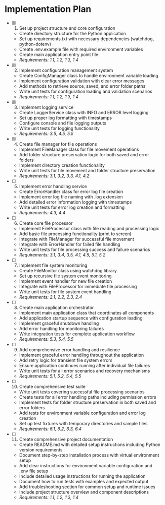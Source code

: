# Implementation Plan

- [x] 1. Set up project structure and core configuration
  - Create directory structure for the Python application
  - Set up requirements.txt with necessary dependencies (watchdog, python-dotenv)
  - Create .env.example file with required environment variables
  - Create main application entry point file
  - _Requirements: 1.1, 1.2, 1.3, 1.4_

- [x] 2. Implement configuration management system
  - Create ConfigManager class to handle environment variable loading
  - Implement configuration validation with clear error messages
  - Add methods to retrieve source, saved, and error folder paths
  - Write unit tests for configuration loading and validation scenarios
  - _Requirements: 1.1, 1.2, 1.3, 1.4_

- [x] 3. Implement logging service
  - Create LoggerService class with INFO and ERROR level logging
  - Set up proper log formatting with timestamps
  - Configure console and file logging outputs
  - Write unit tests for logging functionality
  - _Requirements: 3.5, 4.5, 5.5_

- [x] 4. Create file manager for file operations
  - Implement FileManager class for file movement operations
  - Add folder structure preservation logic for both saved and error folders
  - Implement directory creation functionality
  - Write unit tests for file movement and folder structure preservation
  - _Requirements: 3.1, 3.2, 3.3, 4.1, 4.2_

- [ ] 5. Implement error handling service
  - Create ErrorHandler class for error log file creation
  - Implement error log file naming with .log extension
  - Add detailed error information logging with timestamps
  - Write unit tests for error log creation and formatting
  - _Requirements: 4.3, 4.4_

- [ ] 6. Create core file processor
  - Implement FileProcessor class with file reading and processing logic
  - Add basic file processing functionality (print to screen)
  - Integrate with FileManager for successful file movement
  - Integrate with ErrorHandler for failed file handling
  - Write unit tests for file processing success and failure scenarios
  - _Requirements: 3.1, 3.4, 3.5, 4.1, 4.5, 5.1, 5.2_

- [ ] 7. Implement file system monitoring
  - Create FileMonitor class using watchdog library
  - Set up recursive file system event monitoring
  - Implement event handler for new file creation
  - Integrate with FileProcessor for immediate file processing
  - Write unit tests for file system event handling
  - _Requirements: 2.1, 2.2, 2.3, 2.4_

- [ ] 8. Create main application orchestrator
  - Implement main application class that coordinates all components
  - Add application startup sequence with configuration loading
  - Implement graceful shutdown handling
  - Add error handling for monitoring failures
  - Write integration tests for complete application workflow
  - _Requirements: 5.3, 5.4, 5.5_

- [ ] 9. Add comprehensive error handling and resilience
  - Implement graceful error handling throughout the application
  - Add retry logic for transient file system errors
  - Ensure application continues running after individual file failures
  - Write unit tests for all error scenarios and recovery mechanisms
  - _Requirements: 5.1, 5.2, 5.4, 5.5_

- [ ] 10. Create comprehensive test suite
  - Write unit tests covering successful file processing scenarios
  - Create tests for all error handling paths including permission errors
  - Implement tests for folder structure preservation in both saved and error folders
  - Add tests for environment variable configuration and error log creation
  - Set up test fixtures with temporary directories and sample files
  - _Requirements: 6.1, 6.2, 6.3, 6.4_

- [ ] 11. Create comprehensive project documentation
  - Create README.md with detailed setup instructions including Python version requirements
  - Document step-by-step installation process with virtual environment setup
  - Add clear instructions for environment variable configuration and .env file setup
  - Include detailed usage instructions for running the application
  - Document how to run tests with examples and expected output
  - Add troubleshooting section for common setup and runtime issues
  - Include project structure overview and component descriptions
  - _Requirements: 1.1, 1.2, 1.3, 1.4_